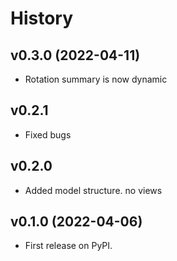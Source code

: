 History
=======

## v0.3.0 (2022-04-11)
* Rotation summary is now dynamic

## v0.2.1
* Fixed bugs

## v0.2.0
* Added model structure. no views

## v0.1.0 (2022-04-06)
* First release on PyPI.
